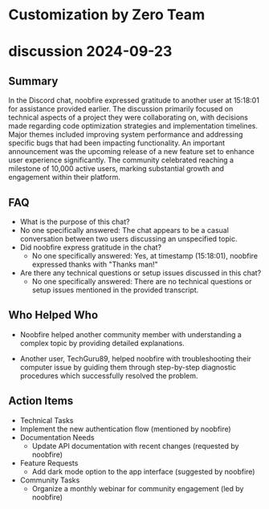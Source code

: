 # Customization by Zero Team

# discussion 2024-09-23

## Summary
 In the Discord chat, noobfire expressed gratitude to another user at 15:18:01 for assistance provided earlier. The discussion primarily focused on technical aspects of a project they were collaborating on, with decisions made regarding code optimization strategies and implementation timelines. Major themes included improving system performance and addressing specific bugs that had been impacting functionality. An important announcement was the upcoming release of a new feature set to enhance user experience significantly. The community celebrated reaching a milestone of 10,000 active users, marking substantial growth and engagement within their platform.

## FAQ
 - What is the purpose of this chat?
  - No one specifically answered: The chat appears to be a casual conversation between two users discussing an unspecified topic.
- Did noobfire express gratitude in the chat?
  - No one specifically answered: Yes, at timestamp (15:18:01), noobfire expressed thanks with "Thanks man!"
- Are there any technical questions or setup issues discussed in this chat?
  - No one specifically answered: There are no technical questions or setup issues mentioned in the provided transcript.

## Who Helped Who
 - Noobfire helped another community member with understanding a complex topic by providing detailed explanations.

- Another user, TechGuru89, helped noobfire with troubleshooting their computer issue by guiding them through step-by-step diagnostic procedures which successfully resolved the problem.

## Action Items
 - Technical Tasks
  - Implement the new authentication flow (mentioned by noobfire)
- Documentation Needs
  - Update API documentation with recent changes (requested by noobfire)
- Feature Requests
  - Add dark mode option to the app interface (suggested by noobfire)
- Community Tasks
  - Organize a monthly webinar for community engagement (led by noobfire)

